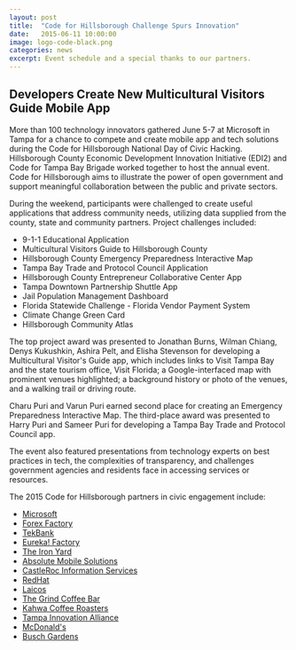 ```yaml
---
layout: post
title:  "Code for Hillsborough Challenge Spurs Innovation"
date:   2015-06-11 10:00:00
image: logo-code-black.png
categories: news
excerpt: Event schedule and a special thanks to our partners.
---
```


## Developers Create New Multicultural Visitors Guide Mobile App

More than 100 technology innovators gathered June 5-7 at Microsoft in Tampa for a chance to compete and create mobile app and tech solutions during the Code for Hillsborough National Day of Civic Hacking. Hillsborough County Economic Development Innovation Initiative (EDI2) and Code for Tampa Bay Brigade worked together to host the annual event. Code for Hillsborough aims to illustrate the power of open government and support meaningful collaboration between the public and private sectors.

During the weekend, participants were challenged to create useful applications that address community needs, utilizing data supplied from the county, state and community partners. Project challenges included:

* 9-1-1 Educational Application
* Multicultural Visitors Guide to Hillsborough County
* Hillsborough County Emergency Preparedness Interactive Map
* Tampa Bay Trade and Protocol Council Application
* Hillsborough County Entrepreneur Collaborative Center App
* Tampa Downtown Partnership Shuttle App
* Jail Population Management Dashboard
* Florida Statewide Challenge - Florida Vendor Payment System
* Climate Change Green Card
* Hillsborough Community Atlas

The top project award was presented to Jonathan Burns, Wilman Chiang, Denys Kukushkin, Ashira Pelt, and Elisha Stevenson for developing a Multicultural Visitor's Guide app, which includes links to Visit Tampa Bay and the state tourism office, Visit Florida; a Google-interfaced map with prominent venues highlighted; a background history or photo of the venues, and a walking trail or driving route.

Charu Puri and Varun Puri earned second place for creating an Emergency Preparedness Interactive Map. The third-place award was presented to Harry Puri and Sameer Puri for developing a Tampa Bay Trade and Protocol Council app.

The event also featured presentations from technology experts on best practices in tech, the complexities of transparency, and challenges government agencies and residents face in accessing services or resources.

The 2015 Code for Hillsborough partners in civic engagement include:

* [Microsoft](http://hillsboroughcounty.us5.list-manage.com/track/click?u=25be437fec610a7fad7518885&id=125e871611&e=f30a892da1)
* [Forex Factory](http://hillsboroughcounty.us5.list-manage1.com/track/click?u=25be437fec610a7fad7518885&id=08a074b540&e=f30a892da1)
* [TekBank](http://hillsboroughcounty.us5.list-manage.com/track/click?u=25be437fec610a7fad7518885&id=90c734a927&e=f30a892da1)
* [Eureka! Factory](http://hillsboroughcounty.us5.list-manage1.com/track/click?u=25be437fec610a7fad7518885&id=670fd1c35d&e=f30a892da1)
* [The Iron Yard](http://hillsboroughcounty.us5.list-manage.com/track/click?u=25be437fec610a7fad7518885&id=7e529d67ba&e=f30a892da1)
* [Absolute Mobile Solutions](http://hillsboroughcounty.us5.list-manage2.com/track/click?u=25be437fec610a7fad7518885&id=ca25d30acd&e=f30a892da1)
* [CastleRoc Information Services](http://hillsboroughcounty.us5.list-manage.com/track/click?u=25be437fec610a7fad7518885&id=f3a1a7b449&e=f30a892da1)
* [RedHat](http://hillsboroughcounty.us5.list-manage2.com/track/click?u=25be437fec610a7fad7518885&id=ccbc75a1f0&e=f30a892da1)
* [Laicos](http://hillsboroughcounty.us5.list-manage1.com/track/click?u=25be437fec610a7fad7518885&id=d17827a808&e=f30a892da1)
* [The Grind Coffee Bar](http://hillsboroughcounty.us5.list-manage.com/track/click?u=25be437fec610a7fad7518885&id=d90492caad&e=f30a892da1)
* [Kahwa Coffee Roasters](http://hillsboroughcounty.us5.list-manage1.com/track/click?u=25be437fec610a7fad7518885&id=a30fd2631e&e=f30a892da1)
* [Tampa Innovation Alliance](http://hillsboroughcounty.us5.list-manage.com/track/click?u=25be437fec610a7fad7518885&id=411f0b6b90&e=f30a892da1)
* [McDonald's](http://hillsboroughcounty.us5.list-manage1.com/track/click?u=25be437fec610a7fad7518885&id=e6486b8d62&e=f30a892da1)
* [Busch Gardens](http://hillsboroughcounty.us5.list-manage2.com/track/click?u=25be437fec610a7fad7518885&id=370674e7a7&e=f30a892da1)